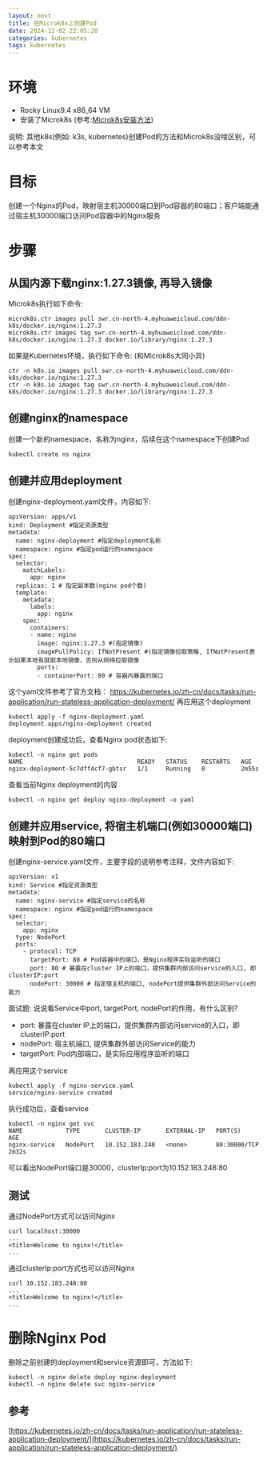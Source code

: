 ```yaml
---
layout: next
title: 在Microk8s上创建Pod
date: 2024-12-02 22:05:20
categories: kubernetes
tags: kubernetes
---
```


# 环境
* Rocky Linux9.4 x86_64 VM 
* 安装了Microk8s (参考:[Microk8s安装方法](https://pcj600.github.io/2024/1201142626.html))

说明: 其他k8s(例如: k3s, kubernetes)创建Pod的方法和Microk8s没啥区别，可以参考本文

# 目标
创建一个Nginx的Pod，映射宿主机30000端口到Pod容器的80端口；客户端能通过宿主机30000端口访问Pod容器中的Nginx服务

# 步骤
<!-- more -->

## 从国内源下载nginx:1.27.3镜像, 再导入镜像
Microk8s执行如下命令:
```
microk8s.ctr images pull swr.cn-north-4.myhuaweicloud.com/ddn-k8s/docker.io/nginx:1.27.3
microk8s.ctr images tag swr.cn-north-4.myhuaweicloud.com/ddn-k8s/docker.io/nginx:1.27.3 docker.io/library/nginx:1.27.3
```
如果是Kubernetes环境，执行如下命令: (和Microk8s大同小异)
```
ctr -n k8s.io images pull swr.cn-north-4.myhuaweicloud.com/ddn-k8s/docker.io/nginx:1.27.3
ctr -n k8s.io images tag swr.cn-north-4.myhuaweicloud.com/ddn-k8s/docker.io/nginx:1.27.3 docker.io/library/nginx:1.27.3
```

## 创建nginx的namespace
创建一个新的namespace，名称为nginx，后续在这个namespace下创建Pod
```
kubectl create ns nginx
```

## 创建并应用deployment
创建nginx-deployment.yaml文件，内容如下:
```
apiVersion: apps/v1
kind: Deployment #指定资源类型
metadata:
  name: nginx-deployment #指定deployment名称
  namespace: nginx #指定pod运行的namespace
spec:
  selector:
    matchLabels:
      app: nginx
  replicas: 1 # 指定副本数(nginx pod个数)
  template:
    metadata:
      labels:
        app: nginx
    spec:
      containers:
      - name: nginx
        image: nginx:1.27.3 #(指定镜像)
        imagePullPolicy: IfNotPresent #(指定镜像拉取策略, IfNotPresent表示如果本地有就取本地镜像，否则从网络拉取镜像
        ports:
        - containerPort: 80 # 容器内暴露的端口
```
这个yaml文件参考了官方文档： https://kubernetes.io/zh-cn/docs/tasks/run-application/run-stateless-application-deployment/
再应用这个deployment
```
kubectl apply -f nginx-deployment.yaml
deployment.apps/nginx-deployment created
```
deployment创建成功后，查看Nginx pod状态如下:
```
kubectl -n nginx get pods
NAME                                READY   STATUS    RESTARTS   AGE
nginx-deployment-5c7dff4cf7-gbtsr   1/1     Running   0          2m55s
```
查看当前Nginx deployment的内容
```
kubectl -n nginx get deploy nginx-deployment -o yaml
```

## 创建并应用service, 将宿主机端口(例如30000端口)映射到Pod的80端口
创建nginx-service.yaml文件，主要字段的说明参考注释，文件内容如下:
```
apiVersion: v1
kind: Service #指定资源类型
metadata:
  name: nginx-service #指定service的名称
  namespace: nginx #指定pod运行的namespace
spec:
  selector:
    app: nginx
  type: NodePort
  ports:
    - protocol: TCP
      targetPort: 80 # Pod容器中的端口，是Nginx程序实际监听的端口
      port: 80 # 暴露在cluster IP上的端口，提供集群内部访问service的入口, 即clusterIP:port
      nodePort: 30000 # 指定宿主机的端口, nodePort提供集群外部访问Service的能力
```
面试题: 说说看Service中port, targetPort, nodePort的作用，有什么区别?
* port: 暴露在cluster IP上的端口，提供集群内部访问service的入口，即clusterIP:port
* nodePort: 宿主机端口, 提供集群外部访问Service的能力
* targetPort: Pod内部端口，是实际应用程序监听的端口

再应用这个service
```
kubectl apply -f nginx-service.yaml
service/nginx-service created
```
执行成功后，查看service
```
kubectl -n nginx get svc
NAME            TYPE       CLUSTER-IP       EXTERNAL-IP   PORT(S)        AGE
nginx-service   NodePort   10.152.183.248   <none>        80:30000/TCP   2m32s
```
可以看出NodePort端口是30000，clusterIp:port为10.152.183.248:80

## 测试
通过NodePort方式可以访问Nginx
```
curl localhost:30000
...
<title>Welcome to nginx!</title>
...
```
通过clusterIp:port方式也可以访问Nginx
```
curl 10.152.183.248:80
...
<title>Welcome to nginx!</title>
...
```

# 删除Nginx Pod
删除之前创建的deployment和service资源即可，方法如下:
```
kubectl -n nginx delete deploy nginx-deployment
kubectl -n nginx delete svc nginx-service
```

## 参考
[https://kubernetes.io/zh-cn/docs/tasks/run-application/run-stateless-application-deployment/](https://kubernetes.io/zh-cn/docs/tasks/run-application/run-stateless-application-deployment/)


